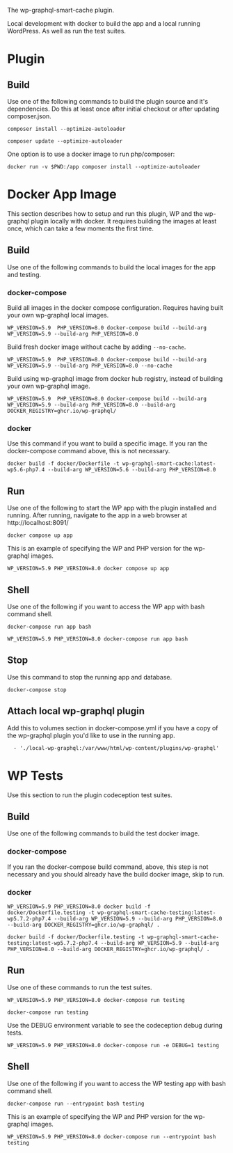 The wp-graphql-smart-cache plugin.

Local development with docker to build the app and a local running WordPress. As well as run the test suites.

# Plugin

## Build

Use one of the following commands to build the plugin source and it's dependencies. Do this at least once after initial checkout or after updating composer.json.

    composer install --optimize-autoloader

    composer update --optimize-autoloader

One option is to use a docker image to run php/composer:

    docker run -v $PWD:/app composer install --optimize-autoloader

# Docker App Image

This section describes how to setup and run this plugin, WP and the wp-graphql plugin locally with docker.  It requires building the images at least once, which can take a few moments the first time.

## Build

Use one of the following commands to build the local images for the app and testing.

### docker-compose

Build all images in the docker compose configuration. Requires having built your own wp-graphql local images.

    WP_VERSION=5.9  PHP_VERSION=8.0 docker-compose build --build-arg WP_VERSION=5.9 --build-arg PHP_VERSION=8.0

Build fresh docker image without cache by adding `--no-cache`.

    WP_VERSION=5.9  PHP_VERSION=8.0 docker-compose build --build-arg WP_VERSION=5.9 --build-arg PHP_VERSION=8.0 --no-cache

Build using wp-graphql image from docker hub registry, instead of building your own wp-graphql image.

    WP_VERSION=5.9  PHP_VERSION=8.0 docker-compose build --build-arg WP_VERSION=5.9 --build-arg PHP_VERSION=8.0 --build-arg DOCKER_REGISTRY=ghcr.io/wp-graphql/

### docker

Use this command if you want to build a specific image. If you ran the docker-compose command above, this is not necessary.

    docker build -f docker/Dockerfile -t wp-graphql-smart-cache:latest-wp5.6-php7.4 --build-arg WP_VERSION=5.6 --build-arg PHP_VERSION=8.0

## Run

Use one of the following to start the WP app with the plugin installed and running. After running, navigate to the app in a web browser at http://localhost:8091/

    docker compose up app

This is an example of specifying the WP and PHP version for the wp-graphql images.

    WP_VERSION=5.9 PHP_VERSION=8.0 docker compose up app

## Shell

Use one of the following if you want to access the WP app with bash command shell.

    docker-compose run app bash

    WP_VERSION=5.9 PHP_VERSION=8.0 docker-compose run app bash

## Stop

Use this command to stop the running app and database.

    docker-compose stop

## Attach local wp-graphql plugin

Add this to volumes section in docker-compose.yml if you have a copy of the wp-graphql plugin you'd like to use in the running app.

      - './local-wp-graphql:/var/www/html/wp-content/plugins/wp-graphql'

# WP Tests

Use this section to run the plugin codeception test suites.

## Build

Use one of the following commands to build the test docker image.

### docker-compose

If you ran the docker-compose build command, above, this step is not necessary and you should already have the build docker image, skip to run.

### docker

    WP_VERSION=5.9 PHP_VERSION=8.0 docker build -f docker/Dockerfile.testing -t wp-graphql-smart-cache-testing:latest-wp5.7.2-php7.4 --build-arg WP_VERSION=5.9 --build-arg PHP_VERSION=8.0 --build-arg DOCKER_REGISTRY=ghcr.io/wp-graphql/ .

    docker build -f docker/Dockerfile.testing -t wp-graphql-smart-cache-testing:latest-wp5.7.2-php7.4 --build-arg WP_VERSION=5.9 --build-arg PHP_VERSION=8.0 --build-arg DOCKER_REGISTRY=ghcr.io/wp-graphql/ .

## Run

Use one of these commands to run the test suites.

    WP_VERSION=5.9 PHP_VERSION=8.0 docker-compose run testing

    docker-compose run testing

Use the DEBUG environment variable to see the codeception debug during tests.

    WP_VERSION=5.9 PHP_VERSION=8.0 docker-compose run -e DEBUG=1 testing

## Shell

Use one of the following if you want to access the WP testing app with bash command shell.

    docker-compose run --entrypoint bash testing

This is an example of specifying the WP and PHP version for the wp-graphql images.

    WP_VERSION=5.9 PHP_VERSION=8.0 docker-compose run --entrypoint bash testing
